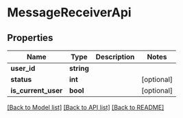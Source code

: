 # MessageReceiverApi

## Properties
Name | Type | Description | Notes
------------ | ------------- | ------------- | -------------
**user_id** | **string** |  | 
**status** | **int** |  | [optional] 
**is_current_user** | **bool** |  | [optional] 

[[Back to Model list]](../../README.md#documentation-for-models) [[Back to API list]](../../README.md#documentation-for-api-endpoints) [[Back to README]](../../README.md)

